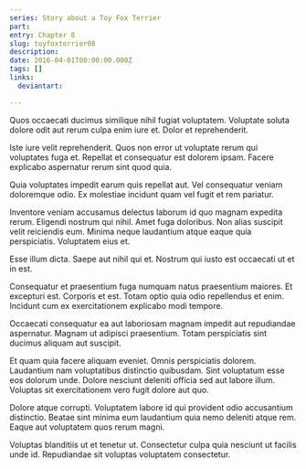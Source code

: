```yaml
---
series: Story about a Toy Fox Terrier
part:
entry: Chapter 8
slug: toyfoxterrier08
description:
date: 2016-04-01T00:00:00.000Z
tags: []
links:
  deviantart:

---
```


Quos occaecati ducimus similique nihil fugiat voluptatem. Voluptate soluta dolore odit aut rerum culpa enim iure et. Dolor et reprehenderit.

Iste iure velit reprehenderit. Quos non error ut voluptate rerum qui voluptates fuga et. Repellat et consequatur est dolorem ipsam. Facere explicabo aspernatur rerum sint quod quia.

Quia voluptates impedit earum quis repellat aut. Vel consequatur veniam doloremque odio. Ex molestiae incidunt quam vel fugit et rem pariatur.

Inventore veniam accusamus delectus laborum id quo magnam expedita rerum. Eligendi nostrum qui nihil. Amet fuga doloribus. Non alias suscipit velit reiciendis eum. Minima neque laudantium atque eaque quia perspiciatis. Voluptatem eius et.

Esse illum dicta. Saepe aut nihil qui et. Nostrum qui iusto est occaecati ut et in est.

Consequatur et praesentium fuga numquam natus praesentium maiores. Et excepturi est. Corporis et est. Totam optio quia odio repellendus et enim. Incidunt cum ex exercitationem explicabo modi tempore.

Occaecati consequatur ea aut laboriosam magnam impedit aut repudiandae aspernatur. Magnam ut adipisci praesentium. Totam perspiciatis sint ducimus aliquam aut suscipit.

Et quam quia facere aliquam eveniet. Omnis perspiciatis dolorem. Laudantium nam voluptatibus distinctio quibusdam. Sint voluptatum esse eos dolorum unde. Dolore nesciunt deleniti officia sed aut labore illum. Voluptas sit exercitationem vero fugit dolore aut quo.

Dolore atque corrupti. Voluptatem labore id qui provident odio accusantium distinctio. Beatae sint minima eum laudantium quia nemo deleniti atque rem. Eaque aut voluptatem quos rerum magni.

Voluptas blanditiis ut et tenetur ut. Consectetur culpa quia nesciunt ut facilis unde id. Repudiandae sit voluptas voluptatem consectetur.
